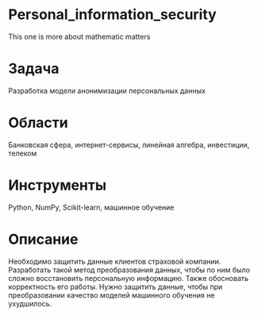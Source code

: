 # Personal_information_security
 This one is more about mathematic matters
# Задача
Разработка модели анонимизации персональных данных
# Области
Банковская сфера, интернет-сервисы, линейная алгебра, инвестиции, телеком
# Инструменты
Python, NumPy, Scikit-learn, машинное обучение
# Описание
Необходимо защитить данные клиентов страховой компании. Разработать такой метод преобразования данных, чтобы по ним было сложно восстановить персональную информацию. Также обосновать корректность его работы. Нужно защитить данные, чтобы при преобразовании качество моделей машинного обучения не ухудшилось.
